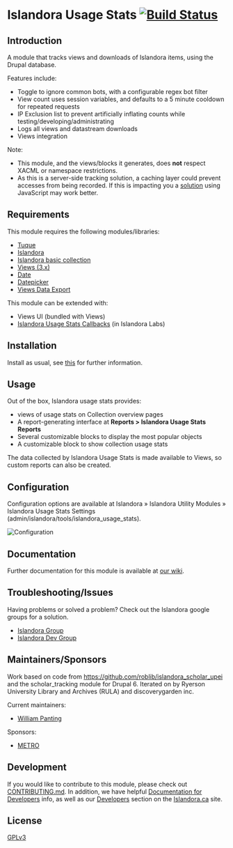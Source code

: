 # Islandora Usage Stats [![Build Status](https://travis-ci.org/Islandora/islandora_usage_stats.png?branch=7.x)](https://travis-ci.org/Islandora/islandora_usage_stats)

## Introduction

A module that tracks views and downloads of Islandora items, using the Drupal database.

Features include:

* Toggle to ignore common bots, with a configurable regex bot filter
* View count uses session variables, and defaults to a 5 minute cooldown for repeated requests
* IP Exclusion list to prevent artificially inflating counts while testing/developing/administrating
* Logs all views and datastream downloads
* Views integration

Note:

* This module, and the views/blocks it generates, does **not** respect XACML or namespace restrictions.
* As this is a server-side tracking solution, a caching layer could prevent accesses from being recorded.  If this is impacting you a [solution](https://github.com/discoverygarden/islandora_ga_reports) using JavaScript may work better.

## Requirements

This module requires the following modules/libraries:

* [Tuque](https://github.com/islandora/tuque)
* [Islandora](https://github.com/islandora/islandora)
* [Islandora basic collection](https://github.com/Islandora/islandora_solution_pack_collection)
* [Views (3.x)](https://www.drupal.org/project/views)
* [Date](https://www.drupal.org/project/date)
* [Datepicker](https://www.drupal.org/project/datepicker)
* [Views Data Export](https://www.drupal.org/project/views_data_export)

This module can be extended with:

* Views UI (bundled with Views)
* [Islandora Usage Stats Callbacks](https://github.com/Islandora-Labs/islandora_usage_stats_callbacks) (in Islandora Labs)


## Installation

Install as usual, see [this](https://www.drupal.org/docs/7/extend/installing-modules) for further information.

## Usage

Out of the box, Islandora usage stats provides:
* views of usage stats on Collection overview pages
* A report-generating interface at __Reports > Islandora Usage Stats Reports__
* Several customizable blocks to display the most popular objects
* A customizable block to show collection usage stats

The data collected by Islandora Usage Stats is made available to Views, so custom reports can also be created.

## Configuration

Configuration options are available at Islandora » Islandora Utility Modules » Islandora Usage Stats Settings (admin/islandora/tools/islandora_usage_stats).

![Configuration](https://user-images.githubusercontent.com/1943338/41436826-3bab2b9a-6ff9-11e8-96f9-7819388c40ee.png)

## Documentation

Further documentation for this module is available at [our wiki](https://wiki.duraspace.org/display/ISLANDORA/Islandora+Usage+Stats).

## Troubleshooting/Issues

Having problems or solved a problem? Check out the Islandora google groups for a solution.

* [Islandora Group](https://groups.google.com/forum/?hl=en&fromgroups#!forum/islandora)
* [Islandora Dev Group](https://groups.google.com/forum/?hl=en&fromgroups#!forum/islandora-dev)

## Maintainers/Sponsors

Work based on code from https://github.com/roblib/islandora_scholar_upei and the scholar_tracking module for Drupal 6. Iterated on by Ryerson University Library and Archives (RULA) and discoverygarden inc.

Current maintainers:

* [William Panting](https://github.com/willtp87)

Sponsors:

* [METRO](http://metro.org/)

## Development

If you would like to contribute to this module, please check out [CONTRIBUTING.md](CONTRIBUTING.md). In addition, we have helpful [Documentation for Developers](https://github.com/Islandora/islandora/wiki#wiki-documentation-for-developers) info, as well as our [Developers](http://islandora.ca/developers) section on the [Islandora.ca](http://islandora.ca) site.

## License

[GPLv3](http://www.gnu.org/licenses/gpl-3.0.txt)

